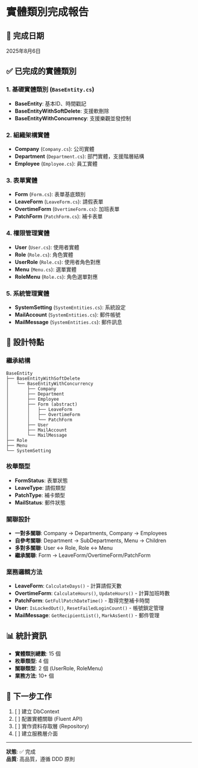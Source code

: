# 實體類別完成報告

## 📅 完成日期
2025年8月6日

## ✅ 已完成的實體類別

### 1. 基礎實體類別 (`BaseEntity.cs`)
- **BaseEntity**: 基本ID、時間戳記
- **BaseEntityWithSoftDelete**: 支援軟刪除
- **BaseEntityWithConcurrency**: 支援樂觀並發控制

### 2. 組織架構實體
- **Company** (`Company.cs`): 公司實體
- **Department** (`Department.cs`): 部門實體，支援階層結構
- **Employee** (`Employee.cs`): 員工實體

### 3. 表單實體
- **Form** (`Form.cs`): 表單基底類別
- **LeaveForm** (`LeaveForm.cs`): 請假表單
- **OvertimeForm** (`OvertimeForm.cs`): 加班表單
- **PatchForm** (`PatchForm.cs`): 補卡表單

### 4. 權限管理實體
- **User** (`User.cs`): 使用者實體
- **Role** (`Role.cs`): 角色實體
- **UserRole** (`Role.cs`): 使用者角色對應
- **Menu** (`Menu.cs`): 選單實體
- **RoleMenu** (`Role.cs`): 角色選單對應

### 5. 系統管理實體
- **SystemSetting** (`SystemEntities.cs`): 系統設定
- **MailAccount** (`SystemEntities.cs`): 郵件帳號
- **MailMessage** (`SystemEntities.cs`): 郵件訊息

## 🔧 設計特點

### 繼承結構
```
BaseEntity
├── BaseEntityWithSoftDelete
│   └── BaseEntityWithConcurrency
│       ├── Company
│       ├── Department
│       ├── Employee
│       ├── Form (abstract)
│       │   ├── LeaveForm
│       │   ├── OvertimeForm
│       │   └── PatchForm
│       ├── User
│       ├── MailAccount
│       └── MailMessage
├── Role
├── Menu
└── SystemSetting
```

### 枚舉類型
- **FormStatus**: 表單狀態
- **LeaveType**: 請假類型
- **PatchType**: 補卡類型
- **MailStatus**: 郵件狀態

### 關聯設計
- **一對多關聯**: Company → Departments, Company → Employees
- **自參考關聯**: Department → SubDepartments, Menu → Children
- **多對多關聯**: User ↔ Role, Role ↔ Menu
- **繼承關聯**: Form → LeaveForm/OvertimeForm/PatchForm

### 業務邏輯方法
- **LeaveForm**: `CalculateDays()` - 計算請假天數
- **OvertimeForm**: `CalculateHours()`, `UpdateHours()` - 計算加班時數
- **PatchForm**: `GetFullPatchDateTime()` - 取得完整補卡時間
- **User**: `IsLockedOut()`, `ResetFailedLoginCount()` - 帳號鎖定管理
- **MailMessage**: `GetRecipientList()`, `MarkAsSent()` - 郵件管理

## 📊 統計資訊
- **實體類別總數**: 15 個
- **枚舉類型**: 4 個
- **關聯類型**: 2 個 (UserRole, RoleMenu)
- **業務方法**: 10+ 個

## 🎯 下一步工作
1. [ ] 建立 DbContext
2. [ ] 配置實體關聯 (Fluent API)
3. [ ] 實作資料存取層 (Repository)
4. [ ] 建立服務層介面

---
**狀態**: ✅ 完成  
**品質**: 高品質，遵循 DDD 原則
